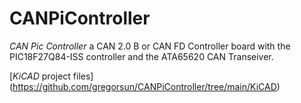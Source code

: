 # CANPiController

*CAN* *Pic* *Controller* a CAN 2.0 B or CAN FD Controller board with the PIC18F27Q84-ISS controller and the ATA65620 CAN Transeiver.

[*KiCAD* project files] (https://github.com/gregorsun/CANPiController/tree/main/KiCAD)
